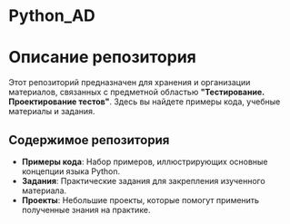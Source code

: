 # Python_AD
# Описание репозитория

Этот репозиторий предназначен для хранения и организации материалов, связанных с предметной областью **"Тестирование. Проектирование тестов"**. Здесь вы найдете примеры кода, учебные материалы и задания.

## Содержимое репозитория

- **Примеры кода**: Набор примеров, иллюстрирующих основные концепции языка Python.
- **Задания**: Практические задания для закрепления изученного материала.
- **Проекты**: Небольшие проекты, которые помогут применить полученные знания на практике.
